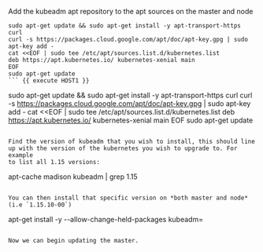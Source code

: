 Add the kubeadm apt repository to the apt sources on the master and node
```
sudo apt-get update && sudo apt-get install -y apt-transport-https curl
curl -s https://packages.cloud.google.com/apt/doc/apt-key.gpg | sudo apt-key add -
cat <<EOF | sudo tee /etc/apt/sources.list.d/kubernetes.list
deb https://apt.kubernetes.io/ kubernetes-xenial main
EOF
sudo apt-get update
``` {{ execute HOST1 }}

```
sudo apt-get update && sudo apt-get install -y apt-transport-https curl
curl -s https://packages.cloud.google.com/apt/doc/apt-key.gpg | sudo apt-key add -
cat <<EOF | sudo tee /etc/apt/sources.list.d/kubernetes.list
deb https://apt.kubernetes.io/ kubernetes-xenial main
EOF
sudo apt-get update
``` {{ execute HOST2 }}

Find the version of kubeadm that you wish to install, this should line
up with the version of the kubernetes you wish to upgrade to. For example
to list all 1.15 versions:

```
apt-cache madison kubeadm | grep 1.15
```{{ execute HOST1 }}

You can then install that specific version on *both master and node* (i.e `1.15.10-00`)

```
apt-get install -y --allow-change-held-packages kubeadm=<version>
```

Now we can begin updating the master.